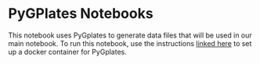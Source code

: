 
# PyGPlates Notebooks

This notebook uses PyGplates to generate data files that will be used in our main notebook. To run this notebook, use the instructions [linked here](https://github.com/GPlates/pygplates-tutorials) to set up a docker container for PyGplates.

